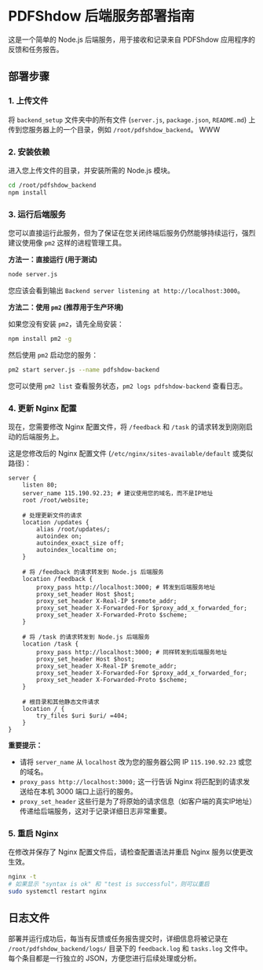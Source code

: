 # PDFShdow 后端服务部署指南

这是一个简单的 Node.js 后端服务，用于接收和记录来自 PDFShdow 应用程序的反馈和任务报告。

## 部署步骤

### 1. 上传文件

将 `backend_setup` 文件夹中的所有文件 (`server.js`, `package.json`, `README.md`) 上传到您服务器上的一个目录，例如 `/root/pdfshdow_backend`。
WWW
### 2. 安装依赖

进入您上传文件的目录，并安装所需的 Node.js 模块。

```bash
cd /root/pdfshdow_backend
npm install
```

### 3. 运行后端服务

您可以直接运行此服务，但为了保证在您关闭终端后服务仍然能够持续运行，强烈建议使用像 `pm2` 这样的进程管理工具。

**方法一：直接运行 (用于测试)**

```bash
node server.js
```

您应该会看到输出 `Backend server listening at http://localhost:3000`。

**方法二：使用 `pm2` (推荐用于生产环境)**

如果您没有安装 `pm2`，请先全局安装：

```bash
npm install pm2 -g
```

然后使用 `pm2` 启动您的服务：

```bash
pm2 start server.js --name pdfshdow-backend
```

您可以使用 `pm2 list` 查看服务状态，`pm2 logs pdfshdow-backend` 查看日志。

### 4. 更新 Nginx 配置

现在，您需要修改 Nginx 配置文件，将 `/feedback` 和 `/task` 的请求转发到刚刚启动的后端服务上。

这是您修改后的 Nginx 配置文件 (`/etc/nginx/sites-available/default` 或类似路径)：

```nginx
server {
    listen 80;
    server_name 115.190.92.23; # 建议使用您的域名，而不是IP地址
    root /root/website;

    # 处理更新文件的请求
    location /updates {
        alias /root/updates/;
        autoindex on;
        autoindex_exact_size off;
        autoindex_localtime on;
    }

    # 将 /feedback 的请求转发到 Node.js 后端服务
    location /feedback {
        proxy_pass http://localhost:3000; # 转发到后端服务地址
        proxy_set_header Host $host;
        proxy_set_header X-Real-IP $remote_addr;
        proxy_set_header X-Forwarded-For $proxy_add_x_forwarded_for;
        proxy_set_header X-Forwarded-Proto $scheme;
    }

    # 将 /task 的请求转发到 Node.js 后端服务
    location /task {
        proxy_pass http://localhost:3000; # 同样转发到后端服务地址
        proxy_set_header Host $host;
        proxy_set_header X-Real-IP $remote_addr;
        proxy_set_header X-Forwarded-For $proxy_add_x_forwarded_for;
        proxy_set_header X-Forwarded-Proto $scheme;
    }

    # 根目录和其他静态文件请求
    location / {
        try_files $uri $uri/ =404;
    }
}
```

**重要提示：**
*   请将 `server_name` 从 `localhost` 改为您的服务器公网 IP `115.190.92.23` 或您的域名。
*   `proxy_pass http://localhost:3000;` 这一行告诉 Nginx 将匹配到的请求发送给在本机 3000 端口上运行的服务。
*   `proxy_set_header` 这些行是为了将原始的请求信息（如客户端的真实IP地址）传递给后端服务，这对于记录详细日志非常重要。

### 5. 重启 Nginx

在修改并保存了 Nginx 配置文件后，请检查配置语法并重启 Nginx 服务以使更改生效。

```bash
nginx -t
# 如果显示 "syntax is ok" 和 "test is successful"，则可以重启
sudo systemctl restart nginx
```

## 日志文件

部署并运行成功后，每当有反馈或任务报告提交时，详细信息将被记录在 `/root/pdfshdow_backend/logs/` 目录下的 `feedback.log` 和 `tasks.log` 文件中。每个条目都是一行独立的 JSON，方便您进行后续处理或分析。